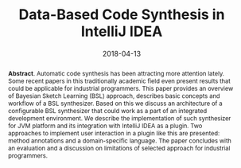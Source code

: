 ---
title: "Data-Based Code Synthesis in IntelliJ IDEA"
authors: '<i>Vladislav Tankov and Timofey Bryksin</i>'
collection: publications
permalink: /publications/2018-04-13-code-synthesis
date: 2018-04-13
venue: "proceedings of <b>SEIM'18</b>"
pdf: 'http://ceur-ws.org/Vol-2135/SEIM_2018_paper_32.pdf'
counter_id: 'C6'
level: 'Regional'
abstract: "<p><b>Abstract</b>. Automatic code synthesis has been attracting more attention lately. Some recent papers in this traditionally academic field even present results that could be applicable for industrial programmers. This paper provides an overview of Bayesian Sketch Learning (BSL) approach, describes basic concepts and workflow of a BSL synthesizer. Based on this we discuss an architecture of a configurable BSL synthesizer that could work as a part of an integrated development environment. We describe the implementation of such synthesizer for JVM platform and its integration with IntelliJ IDEA as a plugin. Two approaches to implement user interaction in a plugin like this are presented: method annotations and a domain-specific language. The paper concludes with an evaluation and a discussion on limitations of selected approach for industrial programmers.</p>"
---